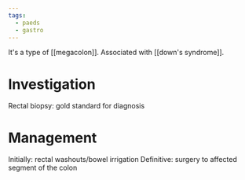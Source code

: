 ```yaml
---
tags:
  - paeds
  - gastro
---
```

It's a type of [[megacolon]].
Associated with [[down's syndrome]].
# Investigation
Rectal biopsy: gold standard for diagnosis

# Management
Initially: rectal washouts/bowel irrigation
Definitive: surgery to affected segment of the colon